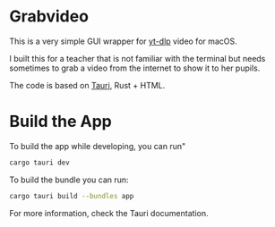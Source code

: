 # Grabvideo

This is a very simple GUI wrapper for [yt-dlp](https://github.com/yt-dlp/yt-dlp) video for macOS.

I built this for a teacher that is not familiar with the terminal but needs sometimes to grab a video from the internet to show it to her pupils.

The code is based on [Tauri](https://tauri.app/), Rust + HTML.

# Build the App

To build the app while developing, you can run"

```sh
cargo tauri dev
```

To build the bundle you can run:

```sh
cargo tauri build --bundles app
```

For more information, check the Tauri documentation.
